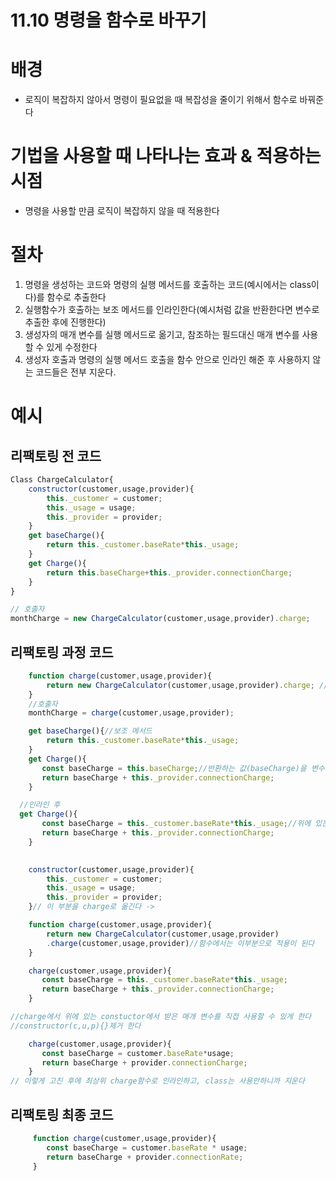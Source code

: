 # 11.10 명령을 함수로 바꾸기

# 배경
- 로직이 복잡하지 않아서 명령이 필요없을 때 복잡성을 줄이기 위해서 함수로 바꿔준다

# 기법을 사용할 때 나타나는 효과 & 적용하는 시점
- 명령을 사용할 만큼 로직이 복잡하지 않을 때 적용한다

# 절차
1. 명령을 생성하는 코드와 명령의 실행 메서드를 호출하는 코드(예시에서는 class이다)를 함수로 추출한다
2. 실행함수가 호출하는 보조 메서드를 인라인한다(예시처럼 값을 반환한다면 변수로 추출한 후에 진행한다)
3. 생성자의 매개 변수를 실행 메서드로 옮기고, 참조하는 필드대신 매개 변수를 사용할 수 있게 수정한다
4. 생성자 호출과 명령의 실행 메서드 호출을 함수 안으로 인라인 해준 후 사용하지 않는 코드들은 전부 지운다. 


# 예시

## 리팩토링 전 코드

```js
Class ChargeCalculator{
    constructor(customer,usage,provider){
        this._customer = customer;
        this._usage = usage;
        this._provider = provider;
    }
    get baseCharge(){
        return this._customer.baseRate*this._usage;
    }
    get Charge(){
        return this.baseCharge+this._provider.connectionCharge;
    }
}

// 호출자
monthCharge = new ChargeCalculator(customer,usage,provider).charge;
```

## 리팩토링 과정 코드
```js
    function charge(customer,usage,provider){
        return new ChargeCalculator(customer,usage,provider).charge; //위에서 class를 생성하고 호출하는 부분을 함수로 추출함
    }
    //호출자
    monthCharge = charge(customer,usage,provider);
```
```js
    get baseCharge(){//보조 메서드
        return this._customer.baseRate*this._usage;
    }
    get Charge(){
       const baseCharge = this.baseCharge;//반환하는 값(baseCharge)을 변수로 지정
       return baseCharge + this._provider.connectionCharge;
    }

  //인라인 후
  get Charge(){
       const baseCharge = this._customer.baseRate*this._usage;//위에 있는 보조메서드를 인라인 함
       return baseCharge + this._provider.connectionCharge;
    }
  
```
```js
    constructor(customer,usage,provider){
        this._customer = customer;
        this._usage = usage;
        this._provider = provider;
    }// 이 부분을 charge로 옮긴다 -> 

    function charge(customer,usage,provider){
        return new ChargeCalculator(customer,usage,provider)
        .charge(customer,usage,provider)//함수에서는 이부분으로 적용이 된다
    }

    charge(customer,usage,provider){
       const baseCharge = this._customer.baseRate*this._usage;
       return baseCharge + this._provider.connectionCharge;
    }
```
```js
//charge에서 위에 있는 constuctor에서 받은 매개 변수를 직접 사용할 수 있게 한다
//constructor(c,u,p){}제거 한다

    charge(customer,usage,provider){
       const baseCharge = customer.baseRate*usage;
       return baseCharge + provider.connectionCharge;
    }
// 이렇게 고친 후에 최상위 charge함수로 인라인하고, class는 사용안하니까 지운다
```
## 리팩토링 최종 코드
```js
     function charge(customer,usage,provider){
        const baseCharge = customer.baseRate * usage;
        return baseCharge + provider.connectionRate;
     }
```